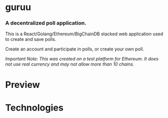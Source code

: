 # guruu
### A decentralized poll application. 
This is a React/Golang/Ethereum/BigChainDB stacked web application used to create and save polls.

Create an account and participate in polls, or create your own poll. 

*Important Note: This was created on a test platform for Ethereum. It does not use real currency and may not allow more than 10 chains.*
# Preview

# Technologies
